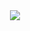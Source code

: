 
<div id="header" align="center">
  <img src="https://media.giphy.com/media/lbcLMX9B6sTsGjUmS3/giphy.gif" width:"100"/>

  
<div id="badges"> 
  <a href="www.linkedin.com/in/jamesvkeefe"
    <img src="https://img.shields.io/badge/LinkedIn-blue?logo=linkedin&logoColor=white&style=for-the-badge"
</div>
